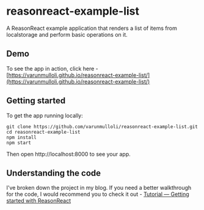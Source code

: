 # reasonreact-example-list
A ReasonReact example application that renders a list of items from localstorage and perform basic operations on it.

## Demo

To see the app in action, click here - [https://varunmulloli.github.io/reasonreact-example-list/](https://varunmulloli.github.io/reasonreact-example-list/)

## Getting started

To get the app running locally:

```
git clone https://github.com/varunmulloli/reasonreact-example-list.git
cd reasonreact-example-list
npm install
npm start
```

Then open http://localhost:8000 to see your app.

## Understanding the code

I've broken down the project in my blog. If you need a better walkthrough for the code, I would recommend you to check it out  - [Tutorial — Getting started with ReasonReact](https://link.medium.com/RgCjFsYyG5)
